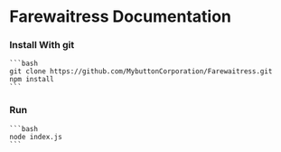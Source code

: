 # Farewaitress Documentation
### Install With git
    
    ```bash
    git clone https://github.com/MybuttonCorporation/Farewaitress.git  
    npm install
    ```
### Run
    
    ```bash
    node index.js
    ```
    